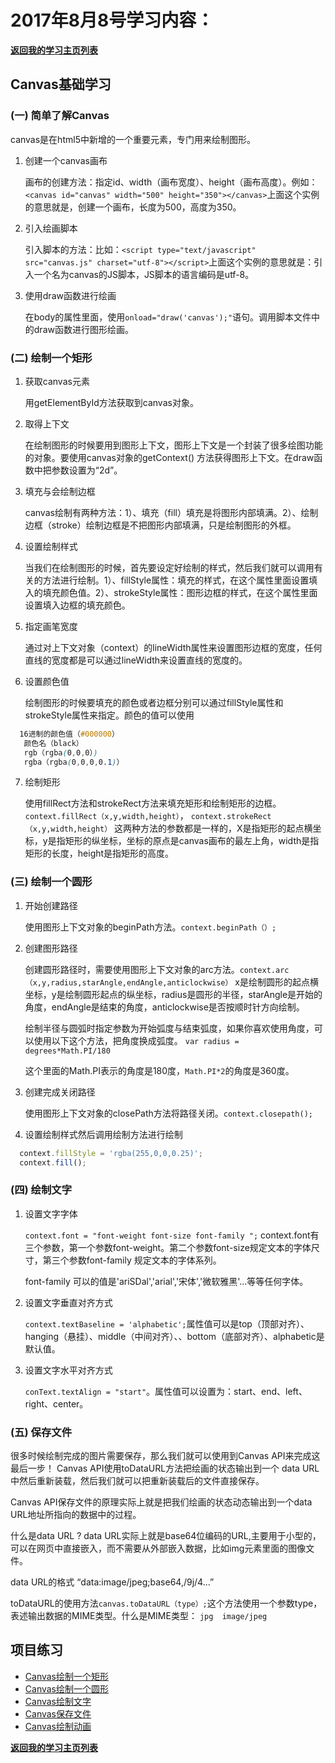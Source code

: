# 2017年8月8号学习内容：

**[返回我的学习主页列表](https://super456.github.io/study-html-css-2017/)**

## Canvas基础学习

### (一) 简单了解Canvas

   canvas是在html5中新增的一个重要元素，专门用来绘制图形。

1. 创建一个canvas画布

   画布的创建方法：指定id、width（画布宽度）、height（画布高度）。例如：`<canvas id="canvas" width="500" height="350"></canvas>`上面这个实例的意思就是，创建一个画布，长度为500，高度为350。

2. 引入绘画脚本

   引入脚本的方法：比如：`<script type="text/javascript" src="canvas.js" charset="utf-8"></script>`上面这个实例的意思就是：引入一个名为canvas的JS脚本，JS脚本的语言编码是utf-8。

3. 使用draw函数进行绘画

   在body的属性里面，使用`onload="draw('canvas');"`语句。调用脚本文件中的draw函数进行图形绘画。

### (二) 绘制一个矩形

1. 获取canvas元素

   用getElementById方法获取到canvas对象。

2. 取得上下文

   在绘制图形的时候要用到图形上下文，图形上下文是一个封装了很多绘图功能的对象。要使用canvas对象的getContext() 方法获得图形上下文。在draw函数中把参数设置为“2d”。

3. 填充与会绘制边框

   canvas绘制有两种方法：1）、填充（fill）填充是将图形内部填满。2）、绘制边框（stroke）绘制边框是不把图形内部填满，只是绘制图形的外框。

4. 设置绘制样式

   当我们在绘制图形的时候，首先要设定好绘制的样式，然后我们就可以调用有关的方法进行绘制。1）、fillStyle属性：填充的样式，在这个属性里面设置填入的填充颜色值。2）、strokeStyle属性：图形边框的样式，在这个属性里面设置填入边框的填充颜色。

5. 指定画笔宽度

   通过对上下文对象（context）的lineWidth属性来设置图形边框的宽度，任何直线的宽度都是可以通过lineWidth来设置直线的宽度的。

6. 设置颜色值

   绘制图形的时候要填充的颜色或者边框分别可以通过fillStyle属性和strokeStyle属性来指定。颜色的值可以使用

```css 
  16进制的颜色值（#000000）
   颜色名（black）
   rgb（rgba(0,0,0）)
   rgba（rgba(0,0,0,0.1)）
```

7. 绘制矩形

   使用fillRect方法和strokeRect方法来填充矩形和绘制矩形的边框。`context.fillRect（x,y,width,height）`， `context.strokeRect（x,y,width,height）`
   这两种方法的参数都是一样的，X是指矩形的起点横坐标，y是指矩形的纵坐标，坐标的原点是canvas画布的最左上角，width是指矩形的长度，height是指矩形的高度。
 
### (三) 绘制一个圆形

1. 开始创建路径

   使用图形上下文对象的beginPath方法。`context.beginPath（）;`
 
2. 创建图形路径

   创建圆形路径时，需要使用图形上下文对象的arc方法。`context.arc（x,y,radius,starAngle,endAngle,anticlockwise）`
   x是绘制圆形的起点横坐标，y是绘制圆形起点的纵坐标，radius是圆形的半径，starAngle是开始的角度，endAngle是结束的角度，anticlockwise是否按顺时针方向绘制。
   
   绘制半径与圆弧时指定参数为开始弧度与结束弧度，如果你喜欢使用角度，可以使用以下这个方法，把角度换成弧度。
   `var radius = degrees*Math.PI/180`
   
   这个里面的Math.PI表示的角度是180度，`Math.PI*2`的角度是360度。

3. 创建完成关闭路径

   使用图形上下文对象的closePath方法将路径关闭。`context.closepath();`

4. 设置绘制样式然后调用绘制方法进行绘制

```js
  context.fillStyle = 'rgba(255,0,0,0.25)';
  context.fill();
```

### (四) 绘制文字

1. 设置文字字体

   `context.font = "font-weight font-size font-family ";` context.font有三个参数，第一个参数font-weight。第二个参数font-size规定文本的字体尺寸，第三个参数font-family 规定文本的字体系列。

   font-family 可以的值是'ariSDal','arial','宋体','微软雅黑'...等等任何字体。

2. 设置文字垂直对齐方式

   `context.textBaseline = 'alphabetic';`属性值可以是top（顶部对齐）、hanging（悬挂）、middle（中间对齐）、、bottom（底部对齐）、alphabetic是默认值。

3. 设置文字水平对齐方式
 
   `conText.textAlign = "start"`。属性值可以设置为：start、end、left、right、center。

### (五) 保存文件

   很多时候绘制完成的图片需要保存，那么我们就可以使用到Canvas API来完成这最后一步！
   Canvas API使用toDataURL方法把绘画的状态输出到一个 data URL中然后重新装载，然后我们就可以把重新装载后的文件直接保存。

   Canvas API保存文件的原理实际上就是把我们绘画的状态动态输出到一个data URL地址所指向的数据中的过程。

   什么是data URL ?
   data URL实际上就是base64位编码的URL,主要用于小型的，可以在网页中直接嵌入，而不需要从外部嵌入数据，比如img元素里面的图像文件。

   data URL的格式 “data:image/jpeg;base64,/9j/4...”

   toDataURL的使用方法`canvas.toDataURL（type）;`这个方法使用一个参数type，表述输出数据的MIME类型。什么是MIME类型：
   `jpg  image/jpeg`

## 项目练习
- [Canvas绘制一个矩形][40]
- [Canvas绘制一个圆形][41]
- [Canvas绘制文字][42]
- [Canvas保存文件][43]
- [Canvas绘制动画][44]


**[返回我的学习主页列表](https://super456.github.io/study-html-css-2017/)**


[40]: https://super456.github.io/study-html-css-2017/0808/canvas-rectangle.html
[41]: https://super456.github.io/study-html-css-2017/0808/canvas-circular.html
[42]: https://super456.github.io/study-html-css-2017/0808/canvas-text.html
[43]: https://super456.github.io/study-html-css-2017/0808/canvas-todataurl.html
[44]: https://super456.github.io/study-html-css-2017/0808/canvas-setinterval.html
 